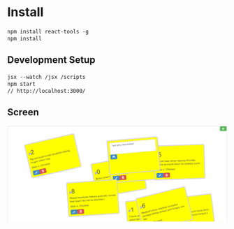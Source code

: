 # Install

```
npm install react-tools -g
npm install
```

## Development Setup

```
jsx --watch /jsx /scripts
npm start
// http://localhost:3000/
```

## Screen

![notes](img/notes.png)





